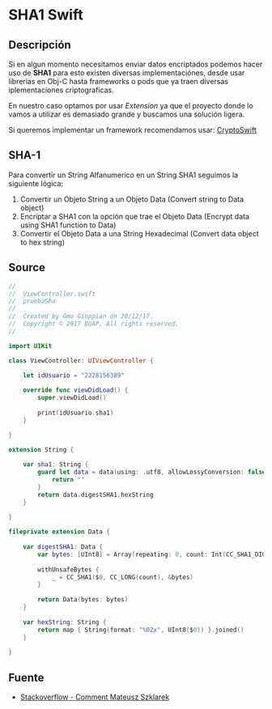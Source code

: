 SHA1 Swift
====

## Descripción

Si en algun momento necesitamos enviar datos encriptados podemos hacer uso de **SHA1** para esto existen diversas implementaciónes, desde usar librerias en Obj-C hasta
frameworks o pods que ya traen diversas iplementaciones criptograficas.

En nuestro caso optamos por usar *Extension* ya que el proyecto donde lo vamos a utilizar es demasiado grande y buscamos una solución ligera.

Si queremos implementar un framework recomendamos usar: <a href="https://github.com/krzyzanowskim/CryptoSwift#installation">CryptoSwift</a>

## SHA-1

Para convertir un String Alfanumerico en un String SHA1 seguimos la siguiente lógica:

1. Convertir un Objeto String a un Objeto Data (Convert string to Data object)
2. Encriptar a SHA1 con la opción que trae el Objeto Data (Encrypt data using SHA1 function to Data)
3. Convertir el Objeto Data a una String Hexadecimal (Convert data object to hex string)

## Source

```Swift
//
//  ViewController.swift
//  pruebaSha
//
//  Created by Gmo Ginppian on 20/12/17.
//  Copyright © 2017 BUAP. All rights reserved.
//

import UIKit

class ViewController: UIViewController {

    let idUsuario = "2228156389"
    
    override func viewDidLoad() {
        super.viewDidLoad()
        
        print(idUsuario.sha1)
    }

}

extension String {
    
    var sha1: String {
        guard let data = data(using: .utf8, allowLossyConversion: false) else {
            return ""
        }
        return data.digestSHA1.hexString
    }
    
}

fileprivate extension Data {
    
    var digestSHA1: Data {
        var bytes: [UInt8] = Array(repeating: 0, count: Int(CC_SHA1_DIGEST_LENGTH))
        
        withUnsafeBytes {
            _ = CC_SHA1($0, CC_LONG(count), &bytes)
        }
        
        return Data(bytes: bytes)
    }
    
    var hexString: String {
        return map { String(format: "%02x", UInt8($0)) }.joined()
    }
    
}
```

## Fuente

* <a href="https://stackoverflow.com/questions/25761344/how-to-crypt-string-to-sha1-with-swift">Stackoverflow - Comment Mateusz Szklarek</a>